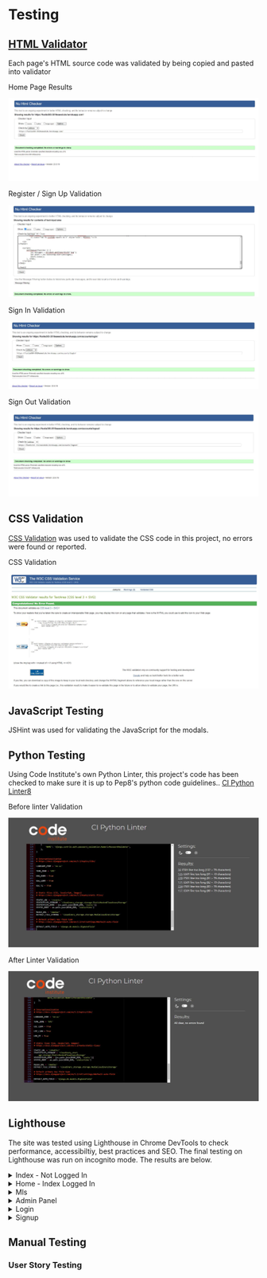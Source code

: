 # Testing

## [HTML Validator](https://validator.w3.org)

Each page's HTML source code was validated by being copied and pasted into validator

<summary>Home Page Results</summary>

   ![Home Page results](readme-docs/testing/validate_home_page_html.JPG)


<summary>Register / Sign Up Validation</summary>

   ![Sign Up Validation](readme-docs/testing/validate_sign_up.JPG)


<summary>Sign In Validation</summary>

   ![Sign In Validation](readme-docs/testing/validate_sign_in.JPG)


<summary>Sign Out Validation</summary>

   ![Sign Out Validation](readme-docs/testing/validate_sign_out.JPG)



## CSS Validation  

[CSS Validation](https://jigsaw.w3.org/css-validator) was used to validate the CSS code in this project, no errors were found or reported.

<summary>CSS Validation</summary>

   ![CSS Validation Screenshot](readme-docs/testing/validate_css_code.JPG)


## JavaScript Testing

JSHint was used for validating the JavaScript for the modals.


## Python Testing

Using Code Institute's own Python Linter, this project's code has been checked to make sure it is up to Pep8's python code guidelines.. [CI Python Linter8](https://pep8ci.herokuapp.com/) 


<summary>Before linter Validation</summary>

   ![Sign In Validation](readme-docs/testing/python_linter_before.JPG)




   <summary>After Linter  Validation</summary>




   ![Sign In Validation](readme-docs/testing/python_linter_after.JPG)


## Lighthouse

The site was tested using Lighthouse in Chrome DevTools to check performance, accessibiltiy, best practices and SEO. The final testing on Lighthouse was run on incognito mode. The results are below.

<details>
<summary>Index - Not Logged In</summary>

![Index - Not logged in](readme-docs/lighthouse/index.png)
</details>

<details>
<summary>Home - Index Logged In</summary>

![Home](readme-docs/lighthouse/home.png)
</details>

<details>
<summary>Mls</summary>

![My Meals](readme-docs/lighthouse/mymeals.png)
</details>

<details>
<summary>Admin Panel</summary>

![Admin Panel](readme-docs/lighthouse/adminpanel.png)
</details>

<details>
<summary>Login</summary>

![Login](readme-docs/lighthouse/signin.png)
</details>

<details>
<summary>Signup</summary>

![Signup](readme-docs/lighthouse/signup.png)
</details>


## Manual Testing

### User Story Testing





